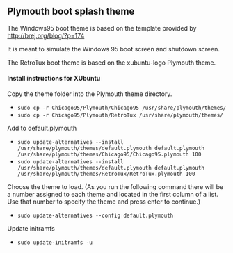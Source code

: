 ## Plymouth boot splash theme

The Windows95 boot theme is based on the template provided by http://brej.org/blog/?p=174

It is meant to simulate the Windows 95 boot screen and shutdown screen.

The RetroTux boot theme is based on the xubuntu-logo Plymouth theme.

#### Install instructions for XUbuntu
Copy the theme folder into the Plymouth theme directory.

- `sudo cp -r Chicago95/Plymouth/Chicago95 /usr/share/plymouth/themes/`
- `sudo cp -r Chicago95/Plymouth/RetroTux /usr/share/plymouth/themes/`

Add to default.plymouth

- `sudo update-alternatives --install /usr/share/plymouth/themes/default.plymouth default.plymouth /usr/share/plymouth/themes/Chicago95/Chicago95.plymouth 100`
- `sudo update-alternatives --install /usr/share/plymouth/themes/default.plymouth default.plymouth /usr/share/plymouth/themes/RetroTux/RetroTux.plymouth 100`

Choose the theme to load. (As you run the following command there will be a number assigned to each theme and located in the first column of a list. Use that number to specify the theme and press enter to continue.)

- `sudo update-alternatives --config default.plymouth`

Update initramfs

- `sudo update-initramfs -u`
